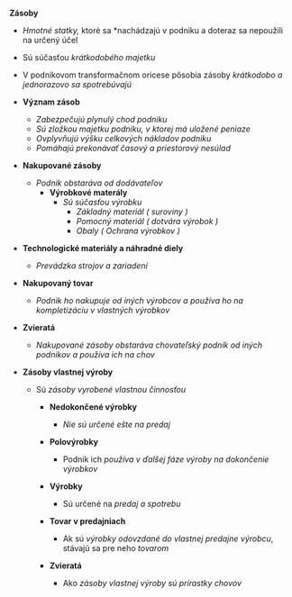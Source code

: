 **Zásoby**
- *Hmotné statky,* ktoré sa *nachádzajú v podniku a doteraz sa nepoužili na určený účel
- Sú súčasťou *krátkodobého majetku*
- V podnikovom transformačnom oricese pôsobia zásoby *krátkodobo a jednorazovo sa spotrebúvajú*

- **Význam zásob**
	- *Zabezpečujú plynulý chod podniku*
	- *Sú zložkou majetku podniku, v ktorej má uložené peniaze*
	- *Ovplyvňujú výšku celkových nákladov podniku*
	- *Pomáhajú prekonávať časový a priestorový nesúlad*

- **Nakupované zásoby**
	- *Podnik obstaráva od dodávateľov*
		- **Výrobkové materály**
			- *Sú súčasťou výrobku*
				- *Základný materiál ( suroviny )*
				- *Pomocný materiál ( dotvára výrobok )*
				- *Obaly ( Ochrana výrobkov )*

- **Technologické materiály a náhradné diely**
	- *Prevádzka strojov a zariadení*

- **Nakupovaný tovar**
	- *Podnik ho nakupuje od iných výrobcov a používa ho na kompletizáciu v vlastných výrobkov*

- **Zvieratá**
	- *Nakupované zásoby obstaráva chovateľský podnik od iných podnikov a používa ich na chov*

- **Zásoby vlastnej výroby**
	- Sú *zásoby vyrobené vlastnou činnosťou*
		- **Nedokončené výrobky**
			- *Nie sú určené ešte na predaj*
			
		- **Polovýrobky**
			- Podnik ich *používa v ďalšej fáze výroby na dokončenie výrobkov*
			
		- **Výrobky**
			- Sú určené na *predaj a spotrebu*
			
		- **Tovar v predajniach**
			- Ak sú *výrobky odovzdané do vlastnej predajne výrobcu*, stávajú sa pre neho *tovarom*
			
		- **Zvieratá**
			- Ako *zásoby vlastnej výroby sú prírastky chovov*
			
			